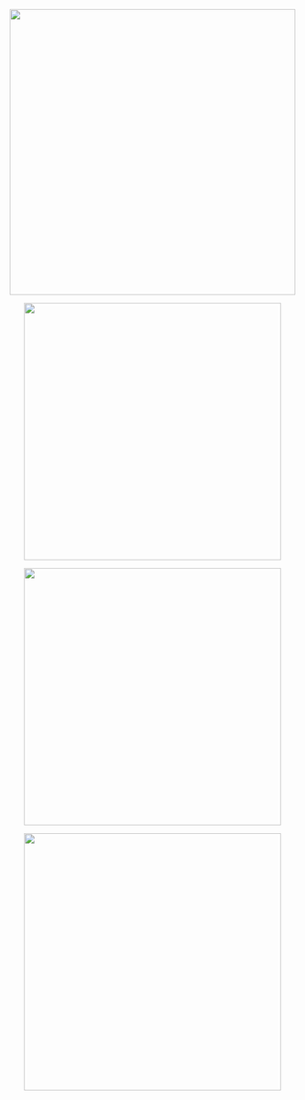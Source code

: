 <!-- 🚀 Animated Dev Vibes -->

<p align="center">
  <img src="https://media.giphy.com/media/26tn33aiTi1jkl6H6/giphy.gif" width="500"/>
</p>

<p align="center">
  <img src="https://media.giphy.com/media/SWoSkN6DxTszqIKEqv/giphy.gif" width="450"/>
</p>

<p align="center">
  <img src="https://media.giphy.com/media/eNAsjO55tPbgaor7ma/giphy.gif" width="450"/>
</p>

<p align="center">
  <img src="https://media.giphy.com/media/SWoSkN6DxTszqIKEqv/giphy.gif" width="450"/>
</p>

